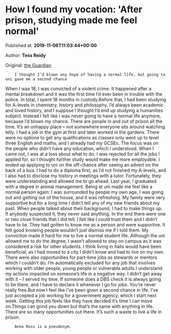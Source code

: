 
# How I found my vocation: 'After prison, studying made me feel normal'

Published at: **2019-11-06T11:03:44+00:00**

Author: **Tess Reidy**

Original: [the Guardian](https://www.theguardian.com/education/2019/nov/06/how-i-found-my-vocation-after-prison-studying-made-me-feel-normal)


        I thought I’d blown any hope of having a normal life, but going to uni gave me a second chance
      
When I was 18, I was convicted of a violent crime. It happened after a mental breakdown and it was the first time I’d ever been in trouble with the police. In total, I spent 18 months in custody.Before that, I had been studying for A-levels in chemistry, history and philosophy. I’d always been academic and loved history, and I suppose I thought I’d end up studying a humanities subject. Instead I felt like I was never going to have a normal life anymore, because I’d blown my chance.
There are people in and out of prison all the time. It’s an unhappy place – not somewhere everyone sits around watching telly. I had a job in the gym at first and later worked in the gardens. There were no options to get any qualifications as classes only went up to level three English and maths, and I already had my GCSEs. The focus was on the people who didn’t have any education, which I understood.
When I came out, I was at a loss about what to do. I was rejected for all the jobs I applied for, so I thought further study would make me more employable. I ended up applying to uni on the off-chance after seeing an advert on the back of a bus. I had to do a diploma first, as I’d not finished my A-levels, and I also had to disclose my history in meetings with a tutor. Fortunately, they were understanding and allowed me to go ahead.
Last year, I graduated with a degree in animal management. Being at uni made me feel like a normal person again: I was surrounded by people my own age, I was going out and getting out of the house, and it was refreshing. My family were very supportive but for a long time I didn’t tell any of my new friends about my past. When people talked about their background, I had to make things up. If anybody suspected it, they never said anything.
In the end there were one or two close friends that I did tell: I felt like I could trust them and I didn’t have to lie. They had gotten to know me as a person and were supportive. It felt good knowing people wouldn’t just dismiss me if I told them.
My conviction made it hard for me to live a normal student life. Although the uni allowed me to do the degree, I wasn’t allowed to stay on campus as it was considered a risk for other students. I think living in halls would have been beneficial, as I had moved to a city I didn’t know and had to live on my own. There were also opportunities for part-time jobs as stewards or mentors which I couldn’t do: I’m automatically excluded for any job that involves working with older people, young people or vulnerable adults.I understand my actions impacted on someone’s life in a negative way. I didn’t get away with it – I served my time. If someone does a DBS check it is always going to be there, and I have to declare it whenever I go for jobs. You’re never really free.But now I feel like I’ve been given a second chance in life. I’ve just accepted a job working for a government agency, which I start next week. Getting this job feels like they have decided it’s time I can move on.Things can grind you down but that’s the same with anything in life. There are so many opportunities out there. It’s such a waste to live a life in prison.

        Anna Ross is a pseudonym.
      
